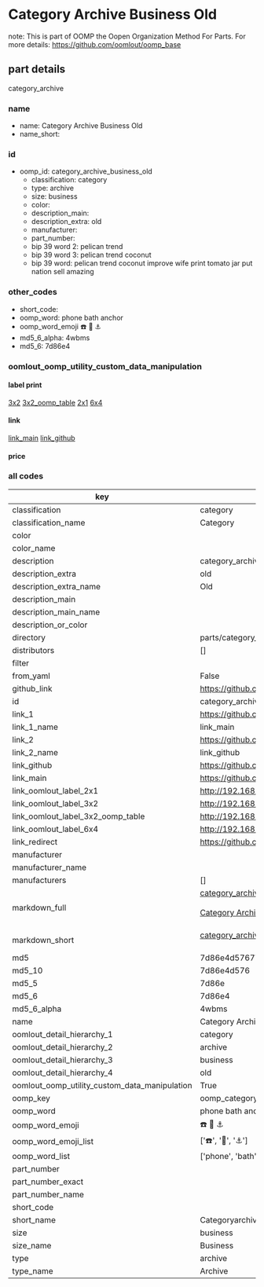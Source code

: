 # Category Archive Business Old  

note: This is part of OOMP the Oopen Organization Method For Parts. For more details: https://github.com/oomlout/oomp_base

##  part details
  



category_archive



### name
* name: Category Archive Business Old
* name_short: 
### id
* oomp_id: category_archive_business_old
  * classification: category
  * type: archive
  * size: business
  * color: 
  * description_main: 
  * description_extra: old
  * manufacturer: 
  * part_number: 
  * bip 39 word 2: pelican trend
  * bip 39 word 3: pelican trend coconut
  * bip 39 word: pelican trend coconut improve wife print tomato jar put nation sell amazing

### other_codes
* short_code: 
* oomp_word: phone bath anchor
* oomp_word_emoji :phone: :bath: :anchor:
* md5_6_alpha: 4wbms
* md5_6: 7d86e4






### oomlout_oomp_utility_custom_data_manipulation
#### label print
[3x2](http://192.168.1.245:1112/?label=oomp%204wbms)
[3x2_oomp_table](http://192.168.1.108:1112/?label=oomp%204wbms)
[2x1](http://192.168.1.242:1112/?label=oomp%204wbms)
[6x4](http://192.168.1.55:1112/?label=oomp%204wbms)    

#### link

[link_main](https://github.com/oomlout/oomlout_oomp_version_1_messy/tree/main/parts/category_archive_business_old) [link_github](https://github.com/oomlout/oomlout_oomp_version_1_messy/tree/main/parts/category_archive_business_old)                             

#### price







### all codes 
| key | value |  
| --- | --- |  
| classification | category |  
| classification_name | Category |  
| color |  |  
| color_name |  |  
| description | category_archive |  
| description_extra | old |  
| description_extra_name | Old |  
| description_main |  |  
| description_main_name |  |  
| description_or_color |   |  
| directory | parts/category_archive_business_old |  
| distributors | [] |  
| filter |  |  
| from_yaml | False |  
| github_link | https://github.com/oomlout/oomlout_oomp_part_src/tree/main/parts/category_archive_business_old |  
| id | category_archive_business_old |  
| link_1 | https://github.com/oomlout/oomlout_oomp_version_1_messy/tree/main/parts/category_archive_business_old |  
| link_1_name | link_main |  
| link_2 | https://github.com/oomlout/oomlout_oomp_version_1_messy/tree/main/parts/category_archive_business_old |  
| link_2_name | link_github |  
| link_github | https://github.com/oomlout/oomlout_oomp_version_1_messy/tree/main/parts/category_archive_business_old |  
| link_main | https://github.com/oomlout/oomlout_oomp_version_1_messy/tree/main/parts/category_archive_business_old |  
| link_oomlout_label_2x1 | http://192.168.1.242:1112/?label=oomp%204wbms |  
| link_oomlout_label_3x2 | http://192.168.1.245:1112/?label=oomp%204wbms |  
| link_oomlout_label_3x2_oomp_table | http://192.168.1.108:1112/?label=oomp%204wbms |  
| link_oomlout_label_6x4 | http://192.168.1.55:1112/?label=oomp%204wbms |  
| link_redirect | https://github.com/oomlout/oomlout_oomp_version_1_messy/tree/main/parts/category_archive_business_old |  
| manufacturer |  |  
| manufacturer_name |  |  
| manufacturers | [] |  
| markdown_full | [category_archive_business_old](none)<br>[](none)<br>[Category Archive Business Old](none)<br><br> |  
| markdown_short | [category_archive_business_old](none)<br><br> |  
| md5 | 7d86e4d576775c82ab7d772059fa0512 |  
| md5_10 | 7d86e4d576 |  
| md5_5 | 7d86e |  
| md5_6 | 7d86e4 |  
| md5_6_alpha | 4wbms |  
| name | Category Archive Business Old |  
| oomlout_detail_hierarchy_1 | category |  
| oomlout_detail_hierarchy_2 | archive |  
| oomlout_detail_hierarchy_3 | business |  
| oomlout_detail_hierarchy_4 | old |  
| oomlout_oomp_utility_custom_data_manipulation | True |  
| oomp_key | oomp_category_archive_business_old |  
| oomp_word | phone bath anchor |  
| oomp_word_emoji | :phone: :bath: :anchor: |  
| oomp_word_emoji_list | [':phone:', ':bath:', ':anchor:'] |  
| oomp_word_list | ['phone', 'bath', 'anchor'] |  
| part_number |  |  
| part_number_exact |  |  
| part_number_name |  |  
| short_code |  |  
| short_name | Categoryarchive |  
| size | business |  
| size_name | Business |  
| type | archive |  
| type_name | Archive |  
